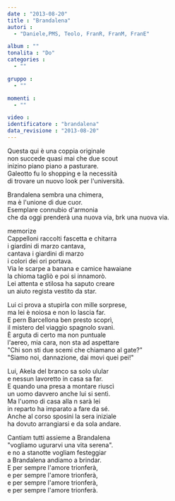 ```yaml
---
date : "2013-08-20"
title : "Brandalena"
autori : 
  - "Daniele,PMS, Teolo, FranR, FranM, FranE"

album : ""
tonalita : "Do"
categories : 
  - ""

gruppo : 
  - ""

momenti : 
  - ""

video : 
identificatore : "brandalena"
data_revisione : "2013-08-20"
---
```

  
  
  
 Questa qui è una coppia originale   
non succede quasi mai che due scout   
inizino piano piano a pasturare.   
Galeotto fu lo shopping e la necessità   
di trovare un nuovo look per l'università.  
  
  
Brandalena  sembra una chimera,  
ma è l'unione di due cuor.  
Esemplare connubio d'armonia  
che da oggi prenderà  una nuova via, brk  una nuova via.   
  
  
memorize  
Cappelloni raccolti fascetta e chitarra   
i giardini di marzo cantava,  
cantava i giardini di marzo   
i colori dei ori portava.  
Via le scarpe a banana e camice hawaiane   
la chioma tagliò e poi si innamorò.   
Lei attenta e stilosa ha saputo creare   
un aiuto regista vestito da star.  
  
  
Lui ci prova a stupirla con mille sorprese,  
ma lei è noiosa e non lo lascia far.  
E pern Barcellona ben presto scoprì,  
il mistero del viaggio spagnolo svanì.  
È arguta di certo ma non puntuale   
l'aereo, mia cara, non sta ad aspettare  
"Chi son sti due scemi che chiamano al gate?"   
"Siamo noi, dannazione, dai movi quei pei!"  
  
  
Lui, Akela del branco sa solo ulular  
e nessun lavoretto in casa sa far.  
E quando una presa a montare riuscì  
un uomo davvero anche lui si sentì.  
Ma l'uomo di casa alla n sarà lei  
in reparto ha imparato a fare da sé.  
Anche al corso sposini la sera iniziale  
ha dovuto arrangiarsi e da sola andare.  
  
  
Cantiam tutti assieme a Brandalena  
"vogliamo ugurarvi una vita serena".  
e no a stanotte vogliam festeggiar  
a Brandalena andiamo a brindar.  
E per sempre l'amore trionferà,  
e per sempre l'amore trionferà,  
e per sempre l'amore trionferà,  
e per sempre l'amore trionferà.  
  
